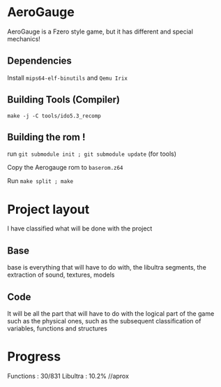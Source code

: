 # AeroGauge
AeroGauge is a Fzero style game, but it has different and special mechanics!

## Dependencies

Install ``mips64-elf-binutils`` and ``Qemu Irix``

## Building Tools (Compiler)
 ``make -j -C tools/ido5.3_recomp``

## Building the rom !
run ``git submodule init ; git submodule update`` (for tools)

Copy the Aerogauge rom to ``baserom.z64``

Run ``make split ; make``

# Project layout 

I have classified what will be done with the project

## Base

base is everything that will have to do with, the libultra segments, the extraction of sound, textures, models

## Code

It will be all the part that will have to do with the logical part of the game such as the physical ones, such as the subsequent classification of variables, functions and structures

# Progress
Functions : 30/831
Libultra : 10.2% //aprox
